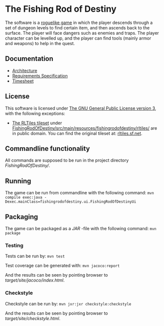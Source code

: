 # The Fishing Rod of Destiny

The software is a [roguelike game](https://en.wikipedia.org/wiki/Roguelike) in which the player descends through a set of dungeon levels to find certain item, and then ascends back to the surface. The player will face dangers such as enemies and traps. The player character can be levelled up, and the player can find tools (mainly armor and weapons) to help in the quest.

## Documentation

* [Architecture](documentation/architecture.md)
* [Requirements Specification](documentation/requirements_specification.md)
* [Timesheet](documentation/timesheet.md)

## License

This software is licensed under [The GNU General Public License version 3](LICENSE), with the following exceptions:

* [The RLTiles tileset](rltiles.sf.net) under [FishingRodOfDestiny/src/main/resources/fishingrodofdestiny/rltiles/](FishingRodOfDestiny/src/main/resources/fishingrodofdestiny/rltiles/) are in public domain. You can find the original tileset at: [rltiles.sf.net](rltiles.sf.net).


## Commandline functionality

All commands are supposed to be run in the project directory *FishingRodOfDestiny/*.

## Running

The game can be run from commandline with the following command:
```mvn compile exec:java -Dexec.mainClass=fishingrodofdestiny.ui.FishingRodOfDestinyUi```


## Packaging

The game can be packaged as a *JAR* -file with the following command:
```mvn package```


### Testing

Tests can be run by:
```mvn test```

Test coverage can be generated with:
```mvn jacoco:report```

And the results can be seen by pointing browser to *target/site/jacoco/index.html*.


### Checkstyle

Checkstyle can be run by:
```mvn jxr:jxr checkstyle:checkstyle```

And the results can be seen by pointing browser to *target/site/checkstyle.html*.
